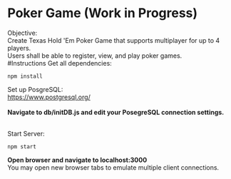 # Poker Game (Work in Progress)
Objective: <br />
Create Texas Hold 'Em Poker Game that supports multiplayer for up to 4 players. <br />
Users shall be able to register, view, and play poker games.
<br />
#Instructions
Get all dependencies: <br />
```
npm install
```
Set up PosgreSQL: <br />
<a href="https://www.postgresql.org/">https://www.postgresql.org/</a> <br /><br />
<b>Navigate to db/initDB.js and edit your PosegreSQL connection settings.</b> <br /><br />

Start Server:
```
npm start
```
<b>Open browser and navigate to localhost:3000</b><br />
You may open new browser tabs to emulate multiple client connections.
